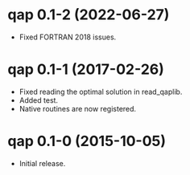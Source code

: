 # qap 0.1-2 (2022-06-27)

* Fixed FORTRAN 2018 issues.

# qap 0.1-1 (2017-02-26)
  
* Fixed reading the optimal solution in read_qaplib.
* Added test.
* Native routines are now registered.

# qap 0.1-0 (2015-10-05)

* Initial release.
